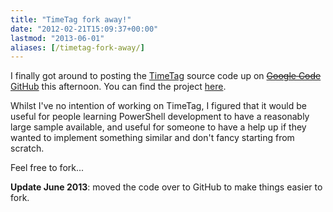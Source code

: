 ```yaml
---
title: "TimeTag fork away!"
date: "2012-02-21T15:09:37+00:00"
lastmod: "2013-06-01"
aliases: [/timetag-fork-away/]
---
```


I finally got around to posting the [TimeTag](https://openxtra.org/project/timetag) source code up on ~~[Google Code](http://code.google.com/)~~ [GitHub](http://github.com/) this afternoon. You can find the project [here](http://github.com/openxtra/TimeTag).

Whilst I've no intention of working on TimeTag, I figured that it would be useful for people learning PowerShell development to have a reasonably large sample available, and useful for someone to have a help up if they wanted to implement something similar and don't fancy starting from scratch.

Feel free to fork...

**Update June 2013**: moved the code over to GitHub to make things easier to fork.

